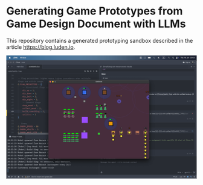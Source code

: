 # Generating Game Prototypes from Game Design Document with LLMs

This repository contains a generated prototyping sandbox described in the article https://blog.luden.io.

![Generate Prototype Visuals](cover.png)
